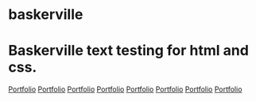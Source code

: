 # baskerville
Baskerville text testing for html and css.
========================

[Portfolio](https://komradematt.github.io/john_baskerville/history_version1.html)
[Portfolio](https://komradematt.github.io/john_baskerville/history_version2.html)
[Portfolio](https://komradematt.github.io/john_baskerville/history_version3.html)
[Portfolio](https://komradematt.github.io/john_baskerville/history_version4.html)
[Portfolio](https://komradematt.github.io/john_baskerville/john_baskerville_version1.html)
[Portfolio](https://komradematt.github.io/john_baskerville/john_baskerville_version2.html)
[Portfolio](https://komradematt.github.io/john_baskerville/john_baskerville_version3.html)
[Portfolio](https://komradematt.github.io/john_baskerville/john_baskerville_version4.html)